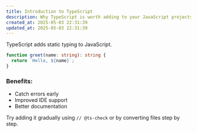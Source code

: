 ```yaml
---
title: Introduction to TypeScript
description: Why TypeScript is worth adding to your JavaScript projects.
created_at: 2025-05-03 22:31:39
updated_at: 2025-05-03 22:31:39
---
```


TypeScript adds static typing to JavaScript.

```ts
function greet(name: string): string {
  return `Hello, ${name}`;
}
```

### Benefits:
- Catch errors early
- Improved IDE support
- Better documentation

Try adding it gradually using `// @ts-check` or by converting files step by step.
